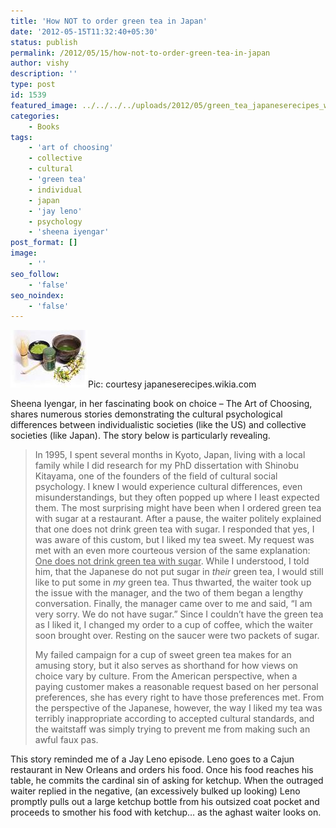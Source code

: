 ```yaml
---
title: 'How NOT to order green tea in Japan'
date: '2012-05-15T11:32:40+05:30'
status: publish
permalink: /2012/05/15/how-not-to-order-green-tea-in-japan
author: vishy
description: ''
type: post
id: 1539
featured_image: ../../../../uploads/2012/05/green_tea_japaneserecipes_wikia_com.jpeg
categories: 
    - Books
tags:
    - 'art of choosing'
    - collective
    - cultural
    - 'green tea'
    - individual
    - japan
    - 'jay leno'
    - psychology
    - 'sheena iyengar'
post_format: []
image:
    - ''
seo_follow:
    - 'false'
seo_noindex:
    - 'false'
---
```

![](../../../../uploads/2012/05/green_tea_japaneserecipes_wikia_com.jpeg)Pic: courtesy japaneserecipes.wikia.com

Sheena Iyengar, in her fascinating book on choice – The Art of Choosing, shares numerous stories demonstrating the cultural psychological differences between individualistic societies (like the US) and collective societies (like Japan). The story below is particularly revealing.

> In 1995, I spent several months in Kyoto, Japan, living with a local family while I did research for my PhD dissertation with Shinobu Kitayama, one of the founders of the field of cultural social psychology. I knew I would experience cultural differences, even misunderstandings, but they often popped up where I least expected them. The most surprising might have been when I ordered green tea with sugar at a restaurant. After a pause, the waiter politely explained that one does not drink green tea with sugar. I responded that yes, I was aware of this custom, but I liked my tea sweet. My request was met with an even more courteous version of the same explanation: <span style="text-decoration: underline;">One does not drink green tea with sugar</span>. While I understood, I told him, that the Japanese do not put sugar in *their* green tea, I would still like to put some in *my* green tea. Thus thwarted, the waiter took up the issue with the manager, and the two of them began a lengthy conversation. Finally, the manager came over to me and said, “I am very sorry. We do not have sugar.” Since I couldn’t have the green tea as I liked it, I changed my order to a cup of coffee, which the waiter soon brought over. Resting on the saucer were two packets of sugar.
> 
> My failed campaign for a cup of sweet green tea makes for an amusing story, but it also serves as shorthand for how views on choice vary by culture. From the American perspective, when a paying customer makes a reasonable request based on her personal preferences, she has every right to have those preferences met. From the perspective of the Japanese, however, the way I liked my tea was terribly inappropriate according to accepted cultural standards, and the waitstaff was simply trying to prevent me from making such an awful faux pas.

This story reminded me of a Jay Leno episode. Leno goes to a Cajun restaurant in New Orleans and orders his food. Once his food reaches his table, he commits the cardinal sin of asking for ketchup. When the outraged waiter replied in the negative, (an excessively bulked up looking) Leno promptly pulls out a large ketchup bottle from his outsized coat pocket and proceeds to smother his food with ketchup… as the aghast waiter looks on.
